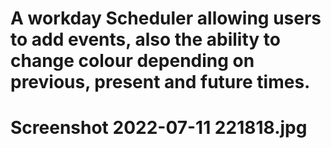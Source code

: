 # A workday Scheduler allowing users to add events, also the ability to change colour depending on previous, present and future times.
# Screenshot 2022-07-11 221818.jpg
